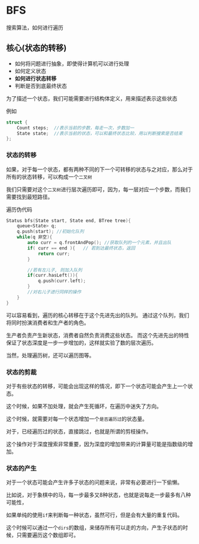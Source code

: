 # BFS

搜索算法，如何进行遍历

## 核心(状态的转移)

- 如何将问题进行抽象，即使得计算机可以进行处理
- 如何定义状态
- **如何进行状态转移**
- 判断是否到底最终状态

为了描述一个状态，我们可能需要进行结构体定义，用来描述表示这些状态

例如

```cpp
struct {
    Count steps;  //表示当前的步数，每走一次，步数加一
    State state;  //表示当前的状态，可以和最终状态比较，用以判断搜索是否结束
};
```

### 状态的转移

如果，对于每一个状态，都有两种不同的下一个可转移的状态与之对应，那么对于所有的状态转移，可以构成一个`二叉树`

我们只需要对这个`二叉树`进行层次遍历即可，因为，每一层对应一个步数，而我们需要找到最短路径。

遍历伪代码

```cpp
Status bfs(State start, State end, BTree tree){
    queue<State> q;
    q.push(start); //初始化队列
    while(q 非空){
        auto curr = q.frontAndPop(); //获取队列的一个元素，并且出队
        if( curr == end ){   // 若到达最终状态，返回
            return curr;
        }

        //若有左儿子, 则加入队列
        if(curr.hasLeft()){
            q.push(curr.left);
        }
        //对右儿子进行同样的操作
    }
}
```

可以容易看到，遍历的核心转移在于这个先进先出的队列。
通过这个队列，我们将同时扮演消费者和生产者的角色。

生产者负责产生新状态，消费者自然负责消费这些状态。
而这个先进先出的特性保证了状态深度是一步一步增加的，这样就实验了数的层次遍历。

当然，处理遍历树，还可以遍历图等。

### 状态的剪裁

对于有些状态的转移，可能会出现这样的情况，即下一个状态可能会产生上一个状态。

这个时候，如果不加处理，就会产生死循环，在遍历中迷失了方向。

这个时候，就需要对每一个状态增加一个`是否遍历过`的状态量。

对于，已经遍历过的状态，直接跳过，也就是所谓的剪枝操作。

这个操作对于深度搜索非常重要，因为深度的增加带来的计算量可能是指数级的增加。

### 状态的产生

对于一个状态可能会产生许多子状态的问题来说，非常有必要进行一下偷懒。

比如说，对于象棋中的马，每一步最多又8种状态，也就是说每走一步最多有八种可能性，

如果单纯的使用`if`来判断每一种状态，虽然可行，但是会有大量的重复代码。

这个时候可以通过一个`dirs`的数组，来储存所有可以走的方向，产生子状态的时候，只需要遍历这个数组即可。
